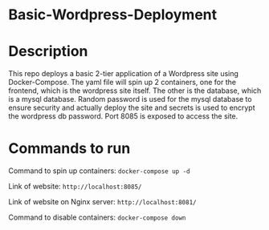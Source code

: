 # Basic-Wordpress-Deployment

<h1>Description</h1>

This repo deploys a basic 2-tier application of a Wordpress site using Docker-Compose. The yaml file will spin up 2 containers, one for the frontend, which is the wordpress site itself. The other is the database, which is a mysql database. Random password is used for the mysql database to ensure security and actually deploy the site and secrets is used to encrypt the wordpress db password. Port 8085 is exposed to access the site. 

<h1> Commands to run </h1>

Command to spin up containers: `docker-compose up -d`

Link of website: `http://localhost:8085/`

Link of website on Nginx server: `http://localhost:8081/`

Command to disable containers: `docker-compose down`
